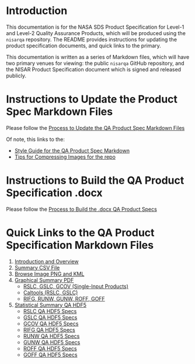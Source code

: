 # Introduction

This documentation is for the NASA SDS Product Specification for Level-1 and Level-2 Quality Assurance Products, which will be produced using the `nisarqa` repository. The README provides instructions for updating the product specification documents, and quick links to the primary.

This documentation is written as a series of Markdown files, which will have two primary venues for viewing: the public `nisarqa` GitHub repository, and the NISAR Product Specification document which is signed and released publicly.

# Instructions to Update the Product Spec Markdown Files

Please follow the [Process to Update the QA Product Spec Markdown Files](helpers/process_to_update_the_markdown_files.md)

Of note, this links to the:
* [Style Guide for the QA Product Spec Markdown](helpers/style_guide_for_writing_markdown_specs.md)
* [Tips for Compressing Images for the repo](helpers/image_compression_tips.md)


# Instructions to Build the QA Product Specification .docx

Please follow the [Process to Build the .docx QA Product Specs](helpers/process_to_build_the_docx.md)

# Quick Links to the QA Product Specification Markdown Files

1) [Introduction and Overview](product_specs/01_intro_and_overview.md)
2) [Summary CSV File](product_specs/02_summary_csv.md)
3) [Browse Image PNG and KML](product_specs/03_browse_png_kml.md)
4) [Graphical Summary PDF](product_specs/04_report_pdf.md)
    - [RSLC, GSLC, GCOV (Single-Input Products)](product_specs/04a_single_input_products.md)
    - [Caltools (RSLC, GSLC)](product_specs/04b_caltools.md)
    - [RIFG, RUNW, GUNW, ROFF, GOFF](product_specs/04c_insar_products.md)
5) [Statistical Summary QA HDF5](product_specs/05_stats_h5.md)
    - [RSLC QA HDF5 Specs](product_specs/05a_rslc_hdf5_spec.md)
    - [GSLC QA HDF5 Specs](product_specs/05b_gslc_hdf5_spec.md)
    - [GCOV QA HDF5 Specs](product_specs/05c_gcov_hdf5_spec.md)
    - [RIFG QA HDF5 Specs](product_specs/05d_rifg_hdf5_spec.md)
    - [RUNW QA HDF5 Specs](product_specs/05e_runw_hdf5_spec.md)
    - [GUNW QA HDF5 Specs](product_specs/05f_gunw_hdf5_spec.md)
    - [ROFF QA HDF5 Specs](product_specs/05g_roff_hdf5_spec.md)
    - [GOFF QA HDF5 Specs](product_specs/05h_goff_hdf5_spec.md)
